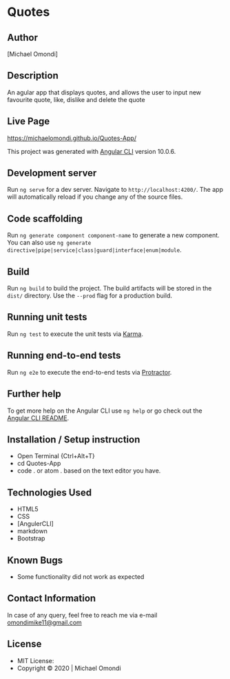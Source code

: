 # Quotes

## Author
[Michael Omondi]

## Description
An agular app that displays quotes, and allows the user to input new favourite quote, like, dislike and delete the quote

## Live Page
https://michaelomondi.github.io/Quotes-App/

This project was generated with [Angular CLI](https://github.com/angular/angular-cli) version 10.0.6.

## Development server

Run `ng serve` for a dev server. Navigate to `http://localhost:4200/`. The app will automatically reload if you change any of the source files.

## Code scaffolding

Run `ng generate component component-name` to generate a new component. You can also use `ng generate directive|pipe|service|class|guard|interface|enum|module`.

## Build

Run `ng build` to build the project. The build artifacts will be stored in the `dist/` directory. Use the `--prod` flag for a production build.

## Running unit tests

Run `ng test` to execute the unit tests via [Karma](https://karma-runner.github.io).

## Running end-to-end tests

Run `ng e2e` to execute the end-to-end tests via [Protractor](http://www.protractortest.org/).

## Further help

To get more help on the Angular CLI use `ng help` or go check out the [Angular CLI README](https://github.com/angular/angular-cli/blob/master/README.md).

## Installation / Setup instruction
* Open Terminal {Ctrl+Alt+T}
* cd Quotes-App
* code . or atom . based on the text editor you have.

## Technologies Used
* HTML5
* CSS
* [AngulerCLI]
* markdown
* Bootstrap

## Known Bugs
* Some functionality did not work as expected

## Contact Information
In case of any query, feel free to reach me via e-mail omondimike11@gmail.com

## License
* MIT License:  
* Copyright &copy; 2020 | Michael Omondi